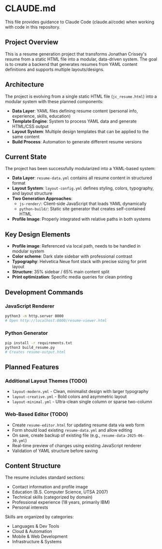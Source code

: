 # CLAUDE.md

This file provides guidance to Claude Code (claude.ai/code) when working with code in this repository.

## Project Overview

This is a resume generation project that transforms Jonathan Crissey's resume from a static HTML file into a modular, data-driven system. The goal is to create a backend that generates resumes from YAML content definitions and supports multiple layouts/designs.

## Architecture

The project is evolving from a single static HTML file (`jc_resume.html`) into a modular system with these planned components:

- **Data Layer**: YAML files defining resume content (personal info, experience, skills, education)
- **Template Engine**: System to process YAML data and generate HTML/CSS output
- **Layout System**: Multiple design templates that can be applied to the same content
- **Build Process**: Automation to generate different resume versions

## Current State

The project has been successfully modularized into a YAML-based system:

- **Data Layer**: `resume-data.yml` contains all resume content in structured format
- **Layout System**: `layout-config.yml` defines styling, colors, typography, and layout structure
- **Two Generation Approaches**:
  - `js-render/`: Client-side JavaScript that loads YAML dynamically
  - `python-build/`: Static site generator that creates self-contained HTML
- **Profile Image**: Properly integrated with relative paths in both systems

## Key Design Elements

- **Profile image**: Referenced via local path, needs to be handled in modular system
- **Color scheme**: Dark slate sidebar with professional contrast
- **Typography**: Helvetica Neue font stack with precise sizing for print layout
- **Structure**: 35% sidebar / 65% main content split
- **Print optimization**: Specific media queries for clean printing

## Development Commands

### JavaScript Renderer
```bash
python3 -m http.server 8000
# Open http://localhost:8000/resume-viewer.html
```

### Python Generator
```bash
pip install -r requirements.txt
python3 build_resume.py
# Creates resume-output.html
```

## Planned Features

### Additional Layout Themes (TODO)
- `layout-modern.yml` - Clean, minimalist design with larger typography
- `layout-creative.yml` - Bold colors and asymmetric layout
- `layout-minimal.yml` - Ultra-clean single column or sparse two-column

### Web-Based Editor (TODO)
- Create `resume-editor.html` for updating resume data via web form
- Form should load existing `resume-data.yml` and allow editing
- On save, create backup of existing file (e.g., `resume-data-2025-06-30.yml`)
- Real-time preview of changes using existing JavaScript renderer
- Validation of YAML structure before saving

## Content Structure

The resume includes standard sections:
- Contact information and profile image
- Education (B.S. Computer Science, UTSA 2007)
- Technical skills (categorized by domain)
- Professional experience (18 years, primarily IBM)
- Personal interests

Skills are organized by categories:
- Languages & Dev Tools
- Cloud & Automation  
- Mobile & Web Development
- Infrastructure & Systems